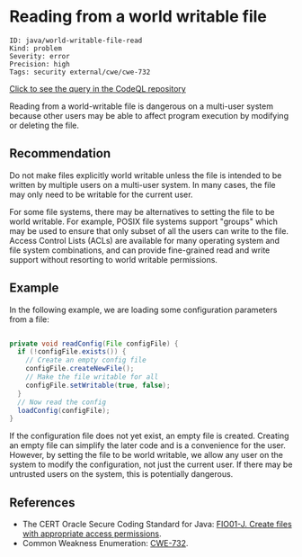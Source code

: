 # Reading from a world writable file

```
ID: java/world-writable-file-read
Kind: problem
Severity: error
Precision: high
Tags: security external/cwe/cwe-732

```
[Click to see the query in the CodeQL repository](https://github.com/github/codeql/tree/main/java/ql/src/Security/CWE/CWE-732/ReadingFromWorldWritableFile.ql)

Reading from a world-writable file is dangerous on a multi-user system because other users may be able to affect program execution by modifying or deleting the file.


## Recommendation
Do not make files explicitly world writable unless the file is intended to be written by multiple users on a multi-user system. In many cases, the file may only need to be writable for the current user.

For some file systems, there may be alternatives to setting the file to be world writable. For example, POSIX file systems support "groups" which may be used to ensure that only subset of all the users can write to the file. Access Control Lists (ACLs) are available for many operating system and file system combinations, and can provide fine-grained read and write support without resorting to world writable permissions.


## Example
In the following example, we are loading some configuration parameters from a file:

```java

private void readConfig(File configFile) {
  if (!configFile.exists()) {
    // Create an empty config file
    configFile.createNewFile();
    // Make the file writable for all
    configFile.setWritable(true, false);
  }
  // Now read the config
  loadConfig(configFile);
}

```
If the configuration file does not yet exist, an empty file is created. Creating an empty file can simplify the later code and is a convenience for the user. However, by setting the file to be world writable, we allow any user on the system to modify the configuration, not just the current user. If there may be untrusted users on the system, this is potentially dangerous.


## References
* The CERT Oracle Secure Coding Standard for Java: [FIO01-J. Create files with appropriate access permissions](https://www.securecoding.cert.org/confluence/display/java/FIO01-J.+Create+files+with+appropriate+access+permissions).
* Common Weakness Enumeration: [CWE-732](https://cwe.mitre.org/data/definitions/732.html).